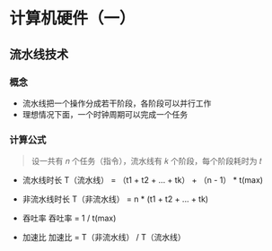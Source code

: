# 计算机硬件（一）
## 流水线技术

### 概念
- 流水线把一个操作分成若干阶段，各阶段可以并行工作
- 理想情况下面，一个时钟周期可以完成一个任务

### 计算公式
> 设一共有 𝑛 个任务（指令），流水线有 𝑘 个阶段，每个阶段耗时为 𝑡

- 流水线时长
  T（流水线） = （t1 + t2 + ... + tk） + （n - 1） * t(max)

- 非流水线时长
  T（非流水线） = n * (t1 + t2 + ... + tk)

- 吞吐率
  吞吐率 = 1 / t(max)

- 加速比
  加速比 = T（非流水线） / T（流水线）

  